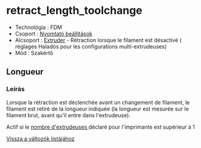 # retract\_length\_toolchange

* Technológia : FDM
* Csoport : [Nyomtató beállítások](../../beallitasok/printer_settings.md)
* Alcsoport : [Extruder](../../beallitasok/printer_settings.md#extrudeuse) - Rétraction lorsque le filament est désactivé \( réglages Haladós pour les configurations multi-extrudeuses\)
* Mód : Szakértő

## Longueur

### Leírás

Lorsque la rétraction est déclenchée avant un changement de filament, le filament est retiré de la longueur indiquée \(la longueur est mesurée sur le filament brut, avant qu'il entre dans l'extrudeuse\).

Actif si le [nombre d'extrudeuses ](extruders_count.md) déclaré pour l'imprimante est supérieur à 1

[Vissza a változók listájához](/)

